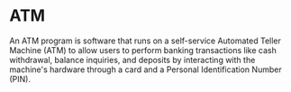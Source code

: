 # ATM
An ATM program is software that runs on a self-service Automated Teller Machine (ATM) to allow users to perform banking transactions like cash withdrawal, balance inquiries, and deposits by interacting with the machine's hardware through a card and a Personal Identification Number (PIN).

